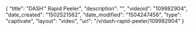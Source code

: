 {
    "title": "DASH&trade; Rapid Peeler",
    "description": "",
    "videoid": "109982904",
    "date_created": "1502521562",
    "date_modified": "1504247456",
    "type": "captivate",
    "layout": "video",
    "url": "\/v\/dash-rapid-peeler\/109982904"
}